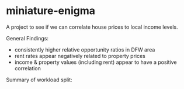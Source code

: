 # miniature-enigma

A project to see if we can correlate house prices to local income levels.

General Findings:
 - consistently higher relative opportunity ratios in DFW area 
 - rent rates appear negatively related to property prices
 - income & property values (including rent) appear to have a positive correlation
 
 
 Summary of workload split:
 